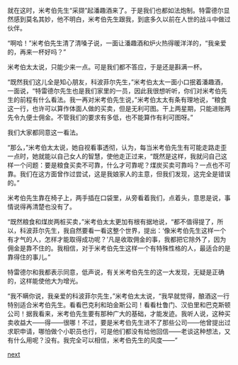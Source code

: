 
就在这时，米考伯先生“采撷”起潘趣酒来了。于是我们也都如法炮制。特雷德尔显然感到莫名其妙，他不明白，米考伯先生跟我，到底多久以前在人世的战斗中做过伙伴。

“啊哈！”米考伯先生清了清嗓子说，一面让潘趣酒和炉火热得暖洋洋的，“我亲爱的，再来一杯好吗？”

米考伯太太说，只能少来一点。可是我们都不答应，于是还是斟满一杯。

“既然我们这儿全是知心朋友，科波菲尔先生，”米考伯太太一面小口抿着潘趣酒，一面说，“特雷德尔先生也是我们家里的一员，因此我很想听听，你们对米考伯先生的前程有什么看法。我一再对米考伯先生说，”米考伯太太有条有理地说，“粮食这一行，也许可以算作体面人做的买卖，但是无利可图。干上两星期，只能进账两先令九便士佣金。不管我们的要求有多低，也不能算作有利可图呀。”

我们大家都同意这一看法。

“那么，”米考伯太太说，她自视看事透彻，认为，每当米考伯先生有可能走路走歪一点时，她就能以自己女人的智慧，使他走正过来，“既然是这样，我就问自己这样一个问题：要是粮食买卖不可靠，什么才可靠呢？煤炭买卖可靠吗？一点也不可靠。我们在这方面曾作过尝试，这是我娘家人的主意，但我们发现，这完全是错误的。”

米考伯先生靠在椅子上，两手插在口袋里，从旁看着我们，点着头，意思是说，事情说得再清楚也没有了。

“既然粮食和煤炭两桩买卖，”米考伯太太更加有根有据地说，“都不值得提了，所以，科波菲尔先生，我自然要看一看这整个世界，提出：‘像米考伯先生这样一个有才气的人，怎样才能取得成功呢？’凡是收取佣金的事，我都把它除外了，因为佣金是靠不住的。我相信，对于米考伯先生这样一个有特殊性格的人，最适合的是靠得住的事儿。”

特雷德尔和我都表示同意，低声说，有关米考伯先生的这一大发现，无疑是正确的，这样能使他大为增光。

“我不瞒你说，我亲爱的科波菲尔先生，”米考伯太太说，“我早就觉得，酿酒这一行特别适合米考伯先生。看看巴克利和珀金斯公司！看看杜鲁门、汉伯里和巴克斯顿公司！据我看来，米考伯先生要有那种广大的基础，才能发迹。我听人说，这种买卖收益大——得——很哪！不过，要是米考伯先生进不了那些公司——他曾提出过求职申请，哪怕做个小职员也行，可是他们都没有给他回信——老谈这种想法，又有什么用呢？没有。我完全可以相信，米考伯先生的风度——”

[next](page372)